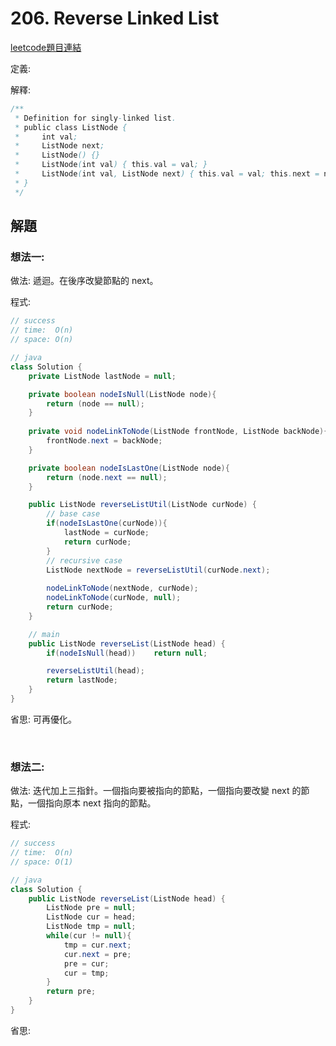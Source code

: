 # 206. Reverse Linked List 

[leetcode題目連結](https://leetcode.com/problems/reverse-linked-list/)

定義:

解釋: 

```java
/**
 * Definition for singly-linked list.
 * public class ListNode {
 *     int val;
 *     ListNode next;
 *     ListNode() {}
 *     ListNode(int val) { this.val = val; }
 *     ListNode(int val, ListNode next) { this.val = val; this.next = next; }
 * }
 */
 ```

## 解題

### 想法一:

做法: 遞迴。在後序改變節點的 next。

程式:

```java
// success
// time:  O(n)
// space: O(n)

// java
class Solution {
    private ListNode lastNode = null;

    private boolean nodeIsNull(ListNode node){
        return (node == null);
    }
    
    private void nodeLinkToNode(ListNode frontNode, ListNode backNode){
        frontNode.next = backNode;
    }

    private boolean nodeIsLastOne(ListNode node){
        return (node.next == null);
    }

    public ListNode reverseListUtil(ListNode curNode) {
        // base case
        if(nodeIsLastOne(curNode)){
            lastNode = curNode;
            return curNode;
        }
        // recursive case
        ListNode nextNode = reverseListUtil(curNode.next);
        
        nodeLinkToNode(nextNode, curNode);
        nodeLinkToNode(curNode, null);
        return curNode;
    }

    // main
    public ListNode reverseList(ListNode head) {
        if(nodeIsNull(head))    return null;

        reverseListUtil(head);
        return lastNode;
    }
}
```

省思: 可再優化。

<br/>

### 想法二:

做法: 迭代加上三指針。一個指向要被指向的節點，一個指向要改變 next 的節點，一個指向原本 next 指向的節點。

程式:

```java
// success
// time:  O(n)
// space: O(1)

// java
class Solution {
    public ListNode reverseList(ListNode head) {
        ListNode pre = null;
        ListNode cur = head;
        ListNode tmp = null;
        while(cur != null){
            tmp = cur.next;
            cur.next = pre;
            pre = cur;
            cur = tmp;
        }
        return pre;
    }
}
```

省思: 